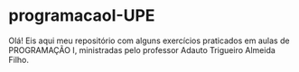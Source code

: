 # programacaoI-UPE
Olá! Eis aqui meu repositório com alguns exercícios praticados em aulas de PROGRAMAÇÃO I, ministradas pelo professor Adauto Trigueiro Almeida Filho. 

